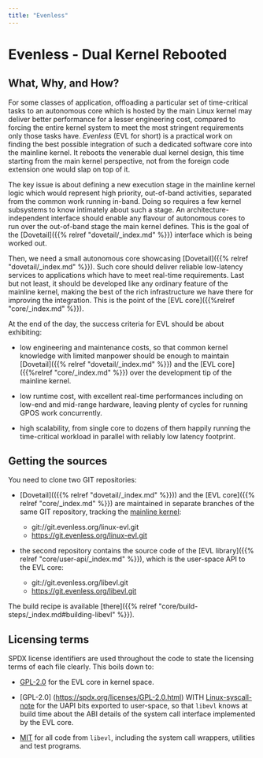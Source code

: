 ```yaml
---
title: "Evenless"
---
```


# Evenless - Dual Kernel Rebooted

## What, Why, and How?

For some classes of application, offloading a particular set of
time-critical tasks to an autonomous core which is hosted by the main
Linux kernel may deliver better performance for a lesser engineering
cost, compared to forcing the entire kernel system to meet the most
stringent requirements only those tasks have. _Evenless_ (EVL for
short) is a practical work on finding the best possible integration of
such a dedicated software core into the mainline kernel. It reboots
the venerable dual kernel design, this time starting from the main
kernel perspective, not from the foreign code extension one would slap
on top of it.

The key issue is about defining a new execution stage in the mainline
kernel logic which would represent high priority, out-of-band
activities, separated from the common work running in-band.  Doing so
requires a few kernel subsystems to know intimately about such a
stage. An architecture-independent interface should enable any flavour
of autonomous cores to run over the out-of-band stage the main kernel
defines. This is the goal of the [Dovetail]({{% relref
"dovetail/_index.md" %}}) interface which is being worked out.

Then, we need a small autonomous core showcasing [Dovetail]({{% relref
"dovetail/_index.md" %}}). Such core should deliver reliable
low-latency services to applications which have to meet real-time
requirements. Last but not least, it should be developed like any
ordinary feature of the mainline kernel, making the best of the rich
infrastructure we have there for improving the integration. This is
the point of the [EVL core]({{%relref "core/_index.md" %}}).

At the end of the day, the success criteria for EVL should be about
exhibiting:

- low engineering and maintenance costs, so that common kernel
  knowledge with limited manpower should be enough to maintain
  [Dovetail]({{% relref "dovetail/_index.md" %}}) and the [EVL
  core]({{%relref "core/_index.md" %}}) over the development tip of
  the mainline kernel.

- low runtime cost, with excellent real-time performances including on
  low-end and mid-range hardware, leaving plenty of cycles for running
  GPOS work concurrently.

- high scalability, from single core to dozens of them happily running
  the time-critical workload in parallel with reliably low latency
  footprint.

## Getting the sources

You need to clone two GIT repositories:

- [Dovetail](({{% relref "dovetail/_index.md" %}})) and the [EVL
core]({{% relref "core/_index.md" %}}) are maintained in separate
branches of the same GIT repository, tracking the [mainline
kernel](git://git.kernel.org/pub/scm/linux/kernel/git/torvalds/linux-2.6.git):

  * git://git.evenless.org/linux-evl.git
  * https://git.evenless.org/linux-evl.git

- the second repository contains the source code of the [EVL
  library]({{% relref "core/user-api/_index.md" %}}), which is the
  user-space API to the EVL core:

  * git://git.evenless.org/libevl.git
  * https://git.evenless.org/libevl.git

The build recipe is available [there]({{% relref
"core/build-steps/_index.md#building-libevl" %}}).

## Licensing terms

SPDX license identifiers are used throughout the code to state the
licensing terms of each file clearly. This boils down to:

- [GPL-2.0](https://spdx.org/licenses/GPL-2.0.html) for the EVL core
  in kernel space.

- [GPL-2.0] (https://spdx.org/licenses/GPL-2.0.html) WITH
  [Linux-syscall-note](https://spdx.org/licenses/Linux-syscall-note.html)
  for the UAPI bits exported to user-space, so that `libevl` knows at
  build time about the ABI details of the system call interface
  implemented by the EVL core.

- [MIT](https://spdx.org/licenses/MIT.html) for all code from
  `libevl`, including the system call wrappers, utilities and test
  programs.
